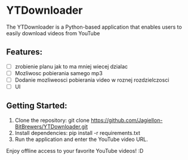 # YTDownloader
The YTDownloader is a Python-based application that enables users to easily download videos from YouTube 

## Features:
- [ ] zrobienie planu jak to ma mniej wiecej dzialac
- [ ] Mozliwosc pobierania samego mp3
- [ ] Dodanie mozliweosci pobierania video w roznej rozdzielczosci
- [ ] UI

## Getting Started:
1. Clone the repository: git clone https://github.com/Jagiellon-BitBrewers/YTDownloader.git
2. Install dependencies: pip install -r requirements.txt
3. Run the application and enter the YouTube video URL.

Enjoy offline access to your favorite YouTube videos! :D
